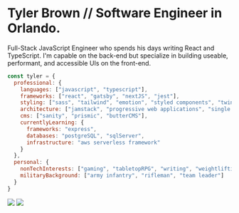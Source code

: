 # Tyler Brown // Software Engineer in Orlando.

Full-Stack JavaScript Engineer who spends his days writing React and TypeScript. I'm capable on the back-end but specialize in building useable, performant, and accessible UIs on the front-end.

```javascript
const tyler = {
  professional: {
    languages: ["javascript", "typescript"],
    frameworks: ["react", "gatsby", "nextJS", "jest"],
    styling: ["sass", "tailwind", "emotion", "styled components", "twin macro"],
    architecture: ["jamstack", "progressive web applications", "single page applications", "serverless"],
    cms: ["sanity", "prismic", "butterCMS"],
    currentlyLearning: {
      frameworks: "express",
      databases: "postgreSQL", "sqlServer",
      infrastructure: "aws serverless framework"
    }
  },
  personal: {
    nonTechInterests: ["gaming", "tabletopRPG", "writing", "weightlifting", "shooting"],
    militaryBackground: ["army infantry", "rifleman", "team leader"]
  }
}
```

<a href="https://linkedin.com/in/tylerbrowndev/"><img src="https://img.shields.io/badge/LinkedIn-0077B5?style=for-the-badge&logo=linkedin&logoColor=white" /></a>
<a href="https://twitter.com/t_brown11b"><img src="https://img.shields.io/badge/Twitter-1DA1F2?style=for-the-badge&logo=twitter&logoColor=white" /></a>
